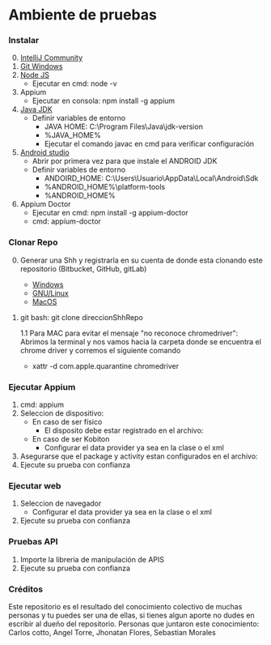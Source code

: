# Ambiente de pruebas

### Instalar
0. [IntelliJ Community](https://www.jetbrains.com/es-es/idea/download/#section=windows)
1. [Git Windows](https://git-scm.com/download/win)
2. [Node JS](https://nodejs.org/es/download/)
    * Ejecutar en cmd: node -v
3. Appium
    * Ejecutar en consola: npm install -g appium
4. [Java JDK](https://www.oracle.com/java/technologies/javase-downloads.html)
    * Definir variables de entorno
        * JAVA HOME: C:\Program Files\Java\jdk-version
        * %JAVA_HOME%
        * Ejecutar el comando javac en cmd para verificar configuración
5. [Android studio](https://developer.android.com/studio/index.html)
    * Abrir por primera vez para que instale el ANDROID JDK
    * Definir variables de entorno
        * ANDOIRD_HOME: C:\Users\Usuario\AppData\Local\Android\Sdk        
        * %ANDROID_HOME%\platform-tools
        * %ANDROID_HOME%
6. Appium Doctor
    * Ejecutar en cmd: npm install -g appium-doctor
    * cmd: appium-doctor
   
### Clonar Repo
0. Generar una Shh y registrarla en su cuenta de donde esta clonando este repositorio (Bitbucket, GitHub, gitLab)
   * [Windows](https://help.github.com/articles/generating-a-new-ssh-key-and-adding-it-to-the-ssh-agent/#platform-windows)
   * [GNU/Linux](https://help.github.com/articles/generating-a-new-ssh-key-and-adding-it-to-the-ssh-agent/#platform-linux)
   * [MacOS](https://help.github.com/articles/generating-a-new-ssh-key-and-adding-it-to-the-ssh-agent/#platform-mac)

1. git bash: git clone direccionShhRepo

   1.1 Para MAC para evitar el mensaje "no reconoce chromedriver":
Abrimos la terminal y nos vamos hacia la carpeta donde se encuentra el chrome driver y corremos el siguiente comando
    * xattr -d com.apple.quarantine chromedriver

### Ejecutar Appium
1. cmd: appium
2. Seleccion de dispositivo:
   * En caso de ser físico
      * El disposito debe estar registrado en el archivo:
   * En caso de ser Kobiton
      * Configurar el data provider ya sea en la clase o el xml
3. Asegurarse que el package y activity estan configurados en el archivo:
4. Ejecute su prueba con confianza

### Ejecutar web
1. Seleccion de navegador
   * Configurar el data provider ya sea en la clase o el xml
2. Ejecute su prueba con confianza

### Pruebas API
1. Importe la libreria de manipulación de APIS
2. Ejecute su prueba con confianza

### Créditos
Este repositorio es el resultado del conocimiento colectivo de muchas personas
y tu puedes ser una de ellas, si tienes algun aporte no dudes en escribir al dueño
del repositorio.
Personas que juntaron este conocimiento:
Carlos cotto, Angel Torre, Jhonatan Flores, Sebastian Morales